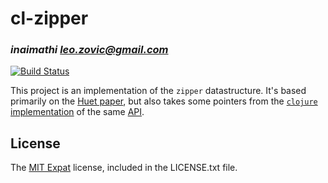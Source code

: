 # cl-zipper
### _inaimathi <leo.zovic@gmail.com>_

[![Build Status](https://travis-ci.org/inaimathi/cl-zipper.svg?branch=master)](https://travis-ci.org/inaimathi/cl-zipper)

This project is an implementation of the `zipper` datastructure. It's based primarily on the [Huet paper](https://www.st.cs.uni-saarland.de/edu/seminare/2005/advanced-fp/docs/huet-zipper.pdf), but also takes some pointers from the [`clojure` implementation](https://github.com/clojure/clojure/blob/master/src/clj/clojure/zip.clj) of the same [API](https://clojuredocs.org/clojure.zip).

## License

The [MIT Expat](https://www.debian.org/legal/licenses/mit) license, included in the LICENSE.txt file.
